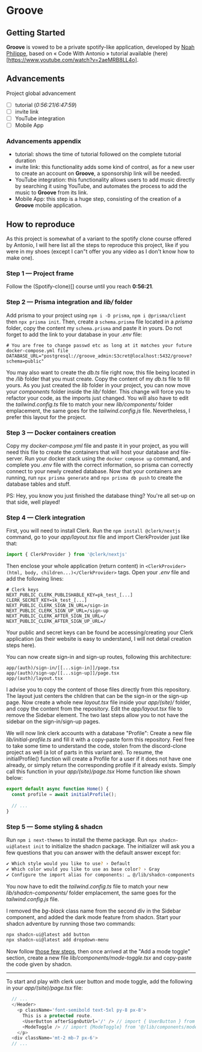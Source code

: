 # **Groove**

## Getting Started

**Groove** is vowed to be a private spotify-like application, developed by [Noah Philippe](https://github.com/the-me-0), based on « Code With Antonio » tutorial available (here)[https://www.youtube.com/watch?v=2aeMRB8LL4o].

## Advancements

Project global advancement
- [ ] tutorial (*0:56:21*/*6:47:59*)
- [ ] invite link
- [ ] YouTube integration
- [ ] Mobile App

### Advancements appendix

- tutorial: shows the time of tutorial followed on the complete tutorial duration
- invite link: this functionality adds some kind of control, as for a new user to create an account on **Groove**, a sponsorship link will be needed.
- YouTube integration: this functionality allows users to add music directly by searching it using YouTube, and automates the process to add the music to **Groove** from its link.
- Mobile App: this step is a huge step, consisting of the creation of a **Groove** mobile application.

## How to reproduce

As this project is somewhat of a variant to the spotify clone course offered by Antonio,
I will here list all the steps to reproduce this project,
like if you were in my shoes (except I can"t offer you any video as I don't know how to make one).

### Step 1 — Project frame
Follow the (Spotify-clone)[] course until you reach **0:56:21**.

### Step 2 — Prisma integration and *lib/* folder
Add prisma to your project using  `npm i -D prisma`, `npm i @prisma/client` then `npx prisma init`.
Then, create a `schema.prisma` file located in a *prisma* folder,
copy the content my `schema.prisma` and paste it in yours.
Do not forget to add the link to your database in your *.env* file:
```dotenv
# You are free to change passwd etc as long at it matches your future docker-compose.yml file
DATABASE_URL="postgresql://groove_admin:S3cret@localhost:5432/groove?schema=public"
```

You may also want to create the *db.ts* file right now,
this file being located in the */lib* folder that you must create.
Copy the content of my *db.ts* file to fill yours.
As you just created the *lib* folder in your project,
you can now move your *components* folder inside the *lib/* folder.
This change will force you to refactor your code, as the imports just changed.
You will also have to edit the *tailwind.config.ts* file to match your new *lib/components/* folder emplacement,
the same goes for the *tailwind.config.js* file.
Nevertheless, I prefer this layout for the project.

### Step 3 — Docker containers creation
Copy my *docker-compose.yml* file and paste it in your project,
as you will need this file to create the containers that will host your database and file-server.
Run your docker stack using the `docker compose up` command, and complete you *.env* file with the correct information,
so prisma can correctly connect to your newly created database.
Now that your containers are running,
run `npx prisma generate` and `npx prisma db push` to create the database tables and stuff.

PS: Hey, you know you just finished the database thing? You're all set-up on that side, well played!

### Step 4 — Clerk integration
First, you will need to install Clerk.
Run the `npm install @clerk/nextjs` command, go to your *app/layout.tsx* file and import ClerkProvider just like that:
```typescript
import { ClerkProvider } from '@clerk/nextjs'
```
Then enclose your whole application (return content) in `<ClerkProvider>(html, body, children...)</ClerkProvider>` tags.
Open your *.env* file and add the following lines:
```dotenv
# Clerk keys
NEXT_PUBLIC_CLERK_PUBLISHABLE_KEY=pk_test_[...]
CLERK_SECRET_KEY=sk_test_[...]
NEXT_PUBLIC_CLERK_SIGN_IN_URL=/sign-in
NEXT_PUBLIC_CLERK_SIGN_UP_URL=/sign-up
NEXT_PUBLIC_CLERK_AFTER_SIGN_IN_URL=/
NEXT_PUBLIC_CLERK_AFTER_SIGN_UP_URL=/
```
Your public and secret keys can be found be accessing/creating your Clerk application
(as their website is easy to understand, I will not detail creation steps here).

You can now create sign-in and sign-up routes, following this architecture:
```shell
app/(auth)/sign-in/[[...sign-in]]/page.tsx
app/(auth)/sign-up/[[...sign-up]]/page.tsx
app/(auth)/layout.tsx
```
I advise you to copy the content of those files directly from this repository.
The layout just centers the children that can be the sign-in or the sign-up page.
Now create a whole new *layout.tsx* file inside your *app/(site)/* folder, and copy the content from the repository.
Edit the *app/layout.tsx* file to remove the Sidebar element.
The two last steps allow you to not have the sidebar on the sign-in/sign-up pages.

We will now link clerk accounts with a database "Profile":
Create a new file *lib/initial-profile.ts* and fill it with a copy-paste form this repository.
Feel free to take some time to understand the code,
stolen from the discord-clone project as well (a lot of parts in this variant are).
To resume, the initialProfile() function will create a Profile for a user if it does not have one already,
or simply return the corresponding profile if it already exists.
Simply call this function in your *app/(site)/page.tsx* Home function like shown below:
```typescript
export default async function Home() {
  const profile = await initialProfile();
  
  // ...
}
```

### Step 5 — Some styling & shadcn
Run `npm i next-themes` to install the theme package.
Run `npx shadcn-ui@latest init` to initialize the shadcn package.
The initializer will ask you a few questions that you can answer with the default answer except for:
```zsh
✔ Which style would you like to use? › Default
✔ Which color would you like to use as base color? › Gray
✔ Configure the import alias for components: … @/lib/shadcn-components
```
You now have to edit the *tailwind.config.ts* file to match your new *lib/shadcn-components/* folder emplacement,
the same goes for the *tailwind.config.js* file.

I removed the *bg-black* class name from the second div in the Sidebar component,
and added the dark mode feature from shadcn.
Start your shadcn adventure by running those two commands:
```zsh
npx shadcn-ui@latest add button
npx shadcn-ui@latest add dropdown-menu
```

Now follow [those few steps](https://ui.shadcn.com/docs/dark-mode/next),
then once arrived at the "Add a mode toggle" section,
create a new file *lib/components/mode-toggle.tsx* and copy-paste the code given by shadcn.

***

To start and play with clerk user button and mode toggle, add the following in your *app/(site)/page.tsx* file:
```typescript
  // ...
  </Header>
    <p className='font-semibold text-5xl py-8 px-8'>
      This is a protected route.
      <UserButton afterSignOutUrl='/' /> // import { UserButton } from "@clerk/nextjs";
      <ModeToggle /> // import {ModeToggle} from '@/lib/components/mode-toggle';
    </p>
  <div className='mt-2 mb-7 px-6'>
  // ...
```
